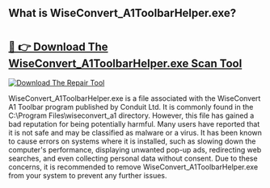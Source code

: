 ## What is WiseConvert_A1ToolbarHelper.exe? 

# <h2><a href="https://exedetect.com/download.php?WiseConvert_A1ToolbarHelper.exe">🔗 👉 Download The WiseConvert_A1ToolbarHelper.exe Scan Tool</a></h2>

[![Download The Repair Tool](https://exedetect.com/download-button.jpg)](https://exedetect.com/download.php?WiseConvert_A1ToolbarHelper.exe)

WiseConvert_A1ToolbarHelper.exe is a file associated with the WiseConvert A1 Toolbar program published by Conduit Ltd. It is commonly found in the C:\Program Files\wiseconvert_a1 directory. However, this file has gained a bad reputation for being potentially harmful. Many users have reported that it is not safe and may be classified as malware or a virus. It has been known to cause errors on systems where it is installed, such as slowing down the computer's performance, displaying unwanted pop-up ads, redirecting web searches, and even collecting personal data without consent. Due to these concerns, it is recommended to remove WiseConvert_A1ToolbarHelper.exe from your system to prevent any further issues.